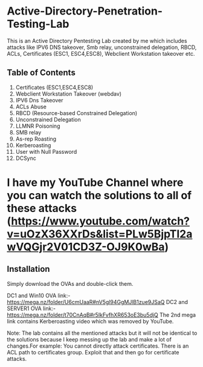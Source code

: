 # Active-Directory-Penetration-Testing-Lab
This is an Active Directory Pentesting Lab created by me which includes attacks like IPV6 DNS takeover, Smb relay, unconstrained delegation, RBCD, ACLs, Certificates (ESC1, ESC4,ESC8), Webclient Workstation takeover etc. 
## Table of Contents
1. Certificates (ESC1,ESC4,ESC8)
2. Webclient Workstation Takeover (webdav)
3. IPV6 Dns Takeover
4. ACLs Abuse
5. RBCD (Resource-based Constrained Delegation)
6. Unconstrained Delegation
7. LLMNR Poisoning
8. SMB relay
9. As-rep Roasting
10. Kerberoasting
11. User with Null Password
12. DCSync
# I have my YouTube Channel where you can watch the solutions to all of these attacks (https://www.youtube.com/watch?v=uOzX36XXrDs&list=PLw5BjpTl2awVQGjr2V01CD3Z-OJ9K0wBa)
## Installation
Simply download the OVAs and double-click them. 

DC1 and Win10 OVA link:- https://mega.nz/folder/U6cmUaaR#nV5gl94GgMJlB1zue9JSaQ
DC2 and SERVER1 OVA link:- https://mega.nz/folder/t70CnAqB#r5IkFvfhXR653oE3bu5djQ
The 2nd mega link contains Kerberoasting video which was removed by YouTube.

Note: The lab contains all the mentioned attacks but it will not be identical to the solutions because I keep messing up the lab and make a lot of changes.For example: You cannot directly attack certificates. There is an ACL path to certificates group. Exploit that and then go for certificate attacks. 
